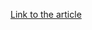 [Link to the article](https://www.fireeye.com/blog/threat-research/2019/04/pick-six-intercepting-a-fin6-intrusion.html)

